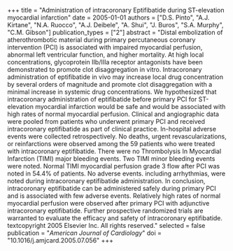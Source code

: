 +++
title = "Administration of intracoronary Eptifibatide during ST-elevation myocardial infarction"
date = 2005-01-01
authors = ["D.S. Pinto", "A.J. Kirtane", "N.A. Ruocco", "A.J. Deibele", "A. Shui", "J. Buros", "S.A. Murphy", "C.M. Gibson"]
publication_types = ["2"]
abstract = "Distal embolization of atherothrombotic material during primary percutaneous coronary intervention (PCI) is associated with impaired myocardial perfusion, abnormal left ventricular function, and higher mortality. At high local concentrations, glycoprotein IIb/IIIa receptor antagonists have been demonstrated to promote clot disaggregation in vitro. Intracoronary administration of eptifibatide in vivo may increase local drug concentration by several orders of magnitude and promote clot disaggregation with a minimal increase in systemic drug concentrations. We hypothesized that intracoronary administration of eptifibatide before primary PCI for ST-elevation myocardial infarction would be safe and would be associated with high rates of normal myocardial perfusion. Clinical and angiographic data were pooled from patients who underwent primary PCI and received intracoronary eptifibatide as part of clinical practice. In-hospital adverse events were collected retrospectively. No deaths, urgent revascularizations, or reinfarctions were observed among the 59 patients who were treated with intracoronary eptifibatide. There were no Thrombolysis In Myocardial Infarction (TIMI) major bleeding events. Two TIMI minor bleeding events were noted. Normal TIMI myocardial perfusion grade 3 flow after PCI was noted in 54.4% of patients. No adverse events. including arrhythmias, were noted during intracoronary eptifibatide administration. In conclusion, intracoronary eptifibatide can be administered safely during primary PCI and is associated with few adverse events. Relatively high rates of normal myocardial perfusion were observed after primary PCI with adjunctive intracoronary eptifibatide. Further prospective randomized trials are warranted to evaluate the efficacy and safety of intracoronary eptifibatide. textcopyright 2005 Elsevier Inc. All rights reserved."
selected = false
publication = "*American Journal of Cardiology*"
doi = "10.1016/j.amjcard.2005.07.056"
+++

